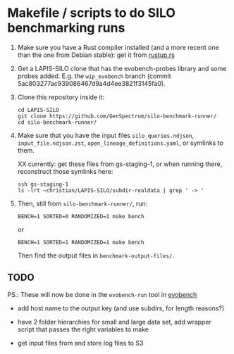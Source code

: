 # Makefile / scripts to do SILO benchmarking runs

 1. Make sure you have a Rust compiler installed (and a more recent
    one than the one from Debian stable): get it from
    [rustup.rs](https://rustup.rs/)

 1. Get a LAPIS-SILO clone that has the evobench-probes library and
    some probes added. E.g. the `wip_evobench` branch (commit
    5ac803277ac939086467d9a4d4ee3821f3145fa0).

 1. Clone this repository inside it:

        cd LAPIS-SILO
        git clone https://github.com/GenSpectrum/silo-benchmark-runner/
        cd silo-benchmark-runner/

 1. Make sure that you have the input files `silo_queries.ndjson`,
    `input_file.ndjson.zst`, `open_lineage_definitions.yaml`, or
    symlinks to them.

    XX currently: get these files from gs-staging-1, or when running
    there, reconstruct those symlinks here:

        ssh gs-staging-1
        ls -lrt ~christian/LAPIS-SILO/subdir-realdata | grep ' -> '

 1. Then, still from `silo-benchmark-runner/`, run:

        BENCH=1 SORTED=0 RANDOMIZED=1 make bench

    or

        BENCH=1 SORTED=1 RANDOMIZED=1 make bench

    Then find the output files in `benchmark-output-files/`.

## TODO

PS.: These will now be done in the `evobench-run` tool in
[evobench](https://github.com/GenSpectrum/evobench/)

  * add host name to the output key (and use subdirs, for length
    reasons?)

  * have 2 folder hierarchies for small and large data set, add wrapper
    script that passes the right variables to make

  * get input files from and store log files to S3
  
